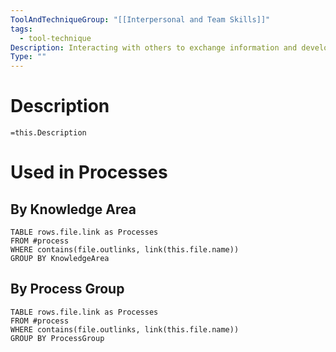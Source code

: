 ```yaml
---
ToolAndTechniqueGroup: "[[Interpersonal and Team Skills]]"
tags:
  - tool-technique
Description: Interacting with others to exchange information and develop contacts. Networks provide project managers and their teams with access to informal organizations to solve problems, influence actions of their stakeholders, and increase stakeholder support for the work and outcomes of the project, thus improving performance.
Type: ""
---
```

# Description
`=this.Description`
# Used in Processes
## By Knowledge Area
```dataview
TABLE rows.file.link as Processes
FROM #process 
WHERE contains(file.outlinks, link(this.file.name))
GROUP BY KnowledgeArea
```
## By Process Group
```dataview
TABLE rows.file.link as Processes
FROM #process 
WHERE contains(file.outlinks, link(this.file.name))
GROUP BY ProcessGroup
```

